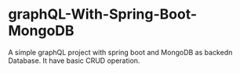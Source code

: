 # graphQL-With-Spring-Boot-MongoDB
A simple graphQL project with spring boot and MongoDB as backedn Database. It have basic CRUD operation.
